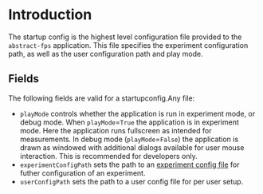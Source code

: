 # Introduction
The startup config is the highest level configuration file provided to the `abstract-fps` application. This file specifies the experiment configuration path, as well as the user configuration path and play mode.

## Fields
The following fields are valid for a startupconfig.Any file:

* `playMode` controls whether the application is run in experiment mode, or debug mode. When `playMode`=`True` the application is in experiment mode. Here the application runs fullscreen as intended for measurements. In debug mode (`playMode`=`False`) the application is drawn as windowed with additional dialogs available for user mouse interaction. This is recommended for developers only.
* `experimentConfigPath` sets the path to an [experiment config file](./experimentConfigReadme.md) for futher configuration of an experiment.
* `userConfigPath` sets the path to a user config file for per user setup.